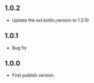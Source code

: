## 1.0.2

* Update the ext.kotlin_version to 1.3.10

## 1.0.1

* Bug fix

## 1.0.0

* First publish version.
